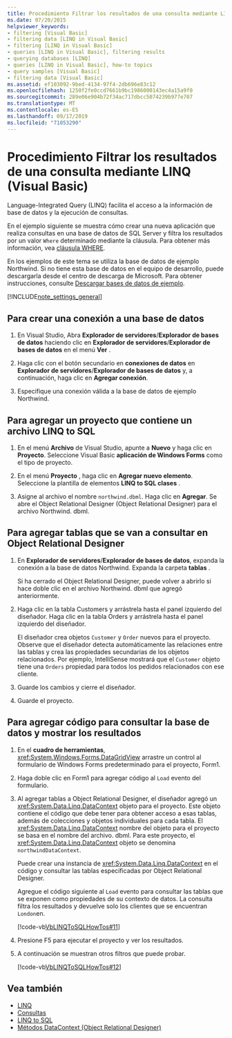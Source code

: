 ```yaml
---
title: Procedimiento Filtrar los resultados de una consulta mediante LINQ (Visual Basic)
ms.date: 07/20/2015
helpviewer_keywords:
- filtering [Visual Basic]
- filtering data [LINQ in Visual Basic]
- filtering [LINQ in Visual Basic]
- queries [LINQ in Visual Basic], filtering results
- querying databases [LINQ]
- queries [LINQ in Visual Basic], how-to topics
- query samples [Visual Basic]
- filtering data [Visual Basic]
ms.assetid: ef103092-9bed-4134-97f4-2db696e83c12
ms.openlocfilehash: 1250f2fe0ccd7661b9bc1986000143ec4a15a9f0
ms.sourcegitcommit: 289e06e904b72f34ac717dbcc5074239b977e707
ms.translationtype: MT
ms.contentlocale: es-ES
ms.lasthandoff: 09/17/2019
ms.locfileid: "71053290"
---
```

# <a name="how-to-filter-query-results-by-using-linq-visual-basic"></a>Procedimiento Filtrar los resultados de una consulta mediante LINQ (Visual Basic)

Language-Integrated Query (LINQ) facilita el acceso a la información de base de datos y la ejecución de consultas.

En el ejemplo siguiente se muestra cómo crear una nueva aplicación que realiza consultas en una base de datos de SQL Server y filtra los resultados por un valor `Where` determinado mediante la cláusula. Para obtener más información, vea [cláusula WHERE](../../../../visual-basic/language-reference/queries/where-clause.md).

En los ejemplos de este tema se utiliza la base de datos de ejemplo Northwind. Si no tiene esta base de datos en el equipo de desarrollo, puede descargarla desde el centro de descarga de Microsoft. Para obtener instrucciones, consulte [Descargar bases de datos de ejemplo](../../../../framework/data/adonet/sql/linq/downloading-sample-databases.md).

[!INCLUDE[note_settings_general](~/includes/note-settings-general-md.md)]

## <a name="to-create-a-connection-to-a-database"></a>Para crear una conexión a una base de datos

1. En Visual Studio, Abra **Explorador de servidores**/**Explorador de bases de datos** haciendo clic en **Explorador de servidores**/**Explorador de bases de datos** en el menú **Ver** .

2. Haga clic con el botón secundario en **conexiones de datos** en **Explorador de servidores**/**Explorador de bases de datos** y, a continuación, haga clic en **Agregar conexión**.

3. Especifique una conexión válida a la base de datos de ejemplo Northwind.

## <a name="to-add-a-project-that-contains-a-linq-to-sql-file"></a>Para agregar un proyecto que contiene un archivo LINQ to SQL

1. En el menú **Archivo** de Visual Studio, apunte a **Nuevo** y haga clic en **Proyecto**. Seleccione Visual Basic **aplicación de Windows Forms** como el tipo de proyecto.

2. En el menú **Proyecto** , haga clic en **Agregar nuevo elemento**. Seleccione la plantilla de elementos **LINQ to SQL clases** .

3. Asigne al archivo el nombre `northwind.dbml`. Haga clic en **Agregar**. Se abre el Object Relational Designer (Object Relational Designer) para el archivo Northwind. dbml.

## <a name="to-add-tables-to-query-to-the-or-designer"></a>Para agregar tablas que se van a consultar en Object Relational Designer

1. En **Explorador de servidores**/**Explorador de bases de datos**, expanda la conexión a la base de datos Northwind. Expanda la carpeta **tablas** .

     Si ha cerrado el Object Relational Designer, puede volver a abrirlo si hace doble clic en el archivo Northwind. dbml que agregó anteriormente.

2. Haga clic en la tabla Customers y arrástrela hasta el panel izquierdo del diseñador. Haga clic en la tabla Orders y arrástrela hasta el panel izquierdo del diseñador.

     El diseñador crea objetos `Customer` y `Order` nuevos para el proyecto. Observe que el diseñador detecta automáticamente las relaciones entre las tablas y crea las propiedades secundarias de los objetos relacionados. Por ejemplo, IntelliSense mostrará que el `Customer` objeto tiene una `Orders` propiedad para todos los pedidos relacionados con ese cliente.

3. Guarde los cambios y cierre el diseñador.

4. Guarde el proyecto.

## <a name="to-add-code-to-query-the-database-and-display-the-results"></a>Para agregar código para consultar la base de datos y mostrar los resultados

1. En el **cuadro de herramientas**, <xref:System.Windows.Forms.DataGridView> arrastre un control al formulario de Windows Forms predeterminado para el proyecto, Form1.

2. Haga doble clic en Form1 para agregar código al `Load` evento del formulario.

3. Al agregar tablas a Object Relational Designer, el diseñador agregó un <xref:System.Data.Linq.DataContext> objeto para el proyecto. Este objeto contiene el código que debe tener para obtener acceso a esas tablas, además de colecciones y objetos individuales para cada tabla. El <xref:System.Data.Linq.DataContext> nombre del objeto para el proyecto se basa en el nombre del archivo. dbml. Para este proyecto, el <xref:System.Data.Linq.DataContext> objeto se denomina `northwindDataContext`.

    Puede crear una instancia de <xref:System.Data.Linq.DataContext> en el código y consultar las tablas especificadas por Object Relational Designer.

    Agregue el código siguiente al `Load` evento para consultar las tablas que se exponen como propiedades de su contexto de datos. La consulta filtra los resultados y devuelve solo los clientes que se encuentran `London`en.

    [!code-vb[VbLINQToSQLHowTos#11](~/samples/snippets/visualbasic/VS_Snippets_VBCSharp/VbLINQtoSQLHowTos/VB/Form5.vb#11)]

4. Presione F5 para ejecutar el proyecto y ver los resultados.

5. A continuación se muestran otros filtros que puede probar.

    [!code-vb[VbLINQToSQLHowTos#12](~/samples/snippets/visualbasic/VS_Snippets_VBCSharp/VbLINQtoSQLHowTos/VB/Form5.vb#12)]

## <a name="see-also"></a>Vea también

- [LINQ](../../../../visual-basic/programming-guide/language-features/linq/index.md)
- [Consultas](../../../../visual-basic/language-reference/queries/index.md)
- [LINQ to SQL](../../../../framework/data/adonet/sql/linq/index.md)
- [Métodos DataContext (Object Relational Designer)](/visualstudio/data-tools/datacontext-methods-o-r-designer)
